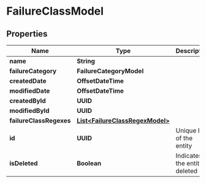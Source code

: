 

# FailureClassModel


## Properties

| Name | Type | Description | Notes |
|------------ | ------------- | ------------- | -------------|
|**name** | **String** |  |  [optional] |
|**failureCategory** | **FailureCategoryModel** |  |  [optional] |
|**createdDate** | **OffsetDateTime** |  |  [optional] |
|**modifiedDate** | **OffsetDateTime** |  |  [optional] |
|**createdById** | **UUID** |  |  [optional] |
|**modifiedById** | **UUID** |  |  [optional] |
|**failureClassRegexes** | [**List&lt;FailureClassRegexModel&gt;**](FailureClassRegexModel.md) |  |  [optional] |
|**id** | **UUID** | Unique ID of the entity |  [optional] |
|**isDeleted** | **Boolean** | Indicates if the entity is deleted |  [optional] |



